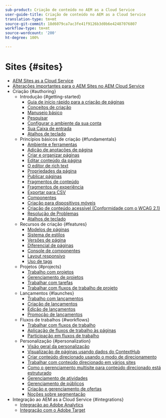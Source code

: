 ```yaml
---
sub-product: Criação de conteúdo no AEM as a Cloud Service
user-guide-title: Criação de conteúdo no AEM as a Cloud Service
translation-type: tm+mt
source-git-commit: 18d6079ca7ac3fe41f9126b3d0b6e42487076807
workflow-type: tm+mt
source-wordcount: '200'
ht-degree: 100%

---
```



# Sites {#sites}

+ [AEM Sites as a Cloud Service](/help/sites-cloud/home.md)
+ [Alterações importantes para o AEM Sites no AEM Cloud Service](sites-cloud-changes.md)
+ Criação {#authoring}
   + Introdução {#getting-started}
      + [Guia de início rápido para a criação de páginas](authoring/getting-started/quick-start.md)
      + [Conceitos de criação](authoring/getting-started/concepts.md)
      + [Manuseio básico](authoring/getting-started/basic-handling.md)
      + [Pesquisar](authoring/getting-started/search.md)
      + [Configurar o ambiente da sua conta](authoring/getting-started/account-environment.md)
      + [Sua Caixa de entrada](authoring/getting-started/inbox.md)
      + [Atalhos de teclado](authoring/getting-started/keyboard-shortcuts.md)
   + Princípios básicos de criação {#fundamentals}
      + [Ambiente e ferramentas](authoring/fundamentals/environment-tools.md)
      + [Adição de anotações de página](authoring/fundamentals/annotations.md)
      + [Criar e organizar páginas](authoring/fundamentals/organizing-pages.md)
      + [Editar conteúdo da página](authoring/fundamentals/editing-content.md)
      + [O editor de rich text](authoring/fundamentals/rich-text-editor.md)
      + [Propriedades da página](authoring/fundamentals/page-properties.md)
      + [Publicar páginas](authoring/fundamentals/publishing-pages.md)
      + [Fragmentos de conteúdo](authoring/fundamentals/content-fragments.md)
      + [Fragmentos de experiência](authoring/fundamentals/experience-fragments.md)
      + [Exportar para CSV](authoring/fundamentals/csv-export.md)
      + [Componentes](authoring/fundamentals/components.md)
      + [Criação para dispositivos móveis](authoring/fundamentals/mobile.md)
      + [Criação de conteúdo acessível (Conformidade com o WCAG 2.1)](authoring/fundamentals/accessible-content.md)
      + [Resolução de Problemas](authoring/fundamentals/troubleshooting.md)
      + [Atalhos de teclado](authoring/fundamentals/keyboard-shortcuts.md)
   + Recursos de criação {#features}
      + [Modelos de páginas](authoring/features/templates.md)
      + [Sistema de estilos](authoring/features/style-system.md)
      + [Versões de página](authoring/features/page-versions.md)
      + [Diferencial de páginas](authoring/features/page-diff.md)
      + [Console de componentes](authoring/features/components-console.md)
      + [Layout responsivo](authoring/features/responsive-layout.md)
      + [Uso de tags](authoring/features/tags.md)
   + Projetos {#projects}
      + [Trabalho com projetos](authoring/projects/overview.md)
      + [Gerenciamento de projetos](authoring/projects/managing.md)
      + [Trabalhar com tarefas](authoring/projects/tasks.md)
      + [Trabalhar com fluxos de trabalho de projeto](authoring/projects/workflows.md)
   + Lançamentos {#launches}
      + [Trabalho com lançamentos](authoring/launches/overview.md)
      + [Criação de lançamentos](authoring/launches/creating.md)
      + [Edição de lançamentos](authoring/launches/editing.md)
      + [Promoção de lançamentos](authoring/launches/promoting.md)
   + Fluxos de trabalhos {#workflows}
      + [Trabalhar com fluxos de trabalho](authoring/workflows/overview.md)
      + [Aplicação de fluxos de trabalho às páginas](authoring/workflows/applying.md)
      + [Participação em fluxos de trabalho](authoring/workflows/participating.md)
   + Personalização {#personalization}
      + [Visão geral da personalização](authoring/personalization/overview.md)
      + [Visualização de páginas usando dados do ContextHub](authoring/personalization/contexthub.md)
      + [Criar conteúdo direcionado usando o modo de direcionamento](authoring/personalization/targeted-content.md)
      + [Trabalhar com conteúdo direcionado em vários sites](authoring/personalization/multisite-targeted-content.md)
      + [Como o gerenciamento multisite para conteúdo direcionado está estruturado](authoring/personalization/multisite-structure.md)
      + [Gerenciamento de atividades](authoring/personalization/activities.md)
      + [Gerenciamento de públicos](authoring/personalization/audiences.md)
      + [Criação e gerenciamento de ofertas](authoring/personalization/offers.md)
      + [Noções sobre segmentação](authoring/personalization/segmentation.md)
+ Integração ao AEM as a Cloud Service {#integrations}
   + [Integração ao Adobe Analytics](integrating/adobe-analytics.md)
   + [Integração com o Adobe Target](integrating/adobe-target.md)
